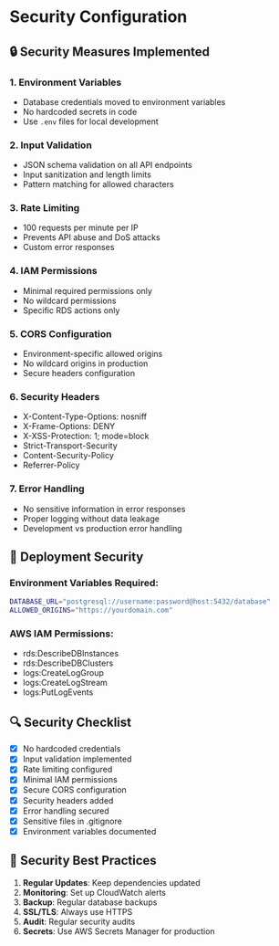 # Security Configuration

## 🔒 Security Measures Implemented

### 1. Environment Variables
- Database credentials moved to environment variables
- No hardcoded secrets in code
- Use `.env` files for local development

### 2. Input Validation
- JSON schema validation on all API endpoints
- Input sanitization and length limits
- Pattern matching for allowed characters

### 3. Rate Limiting
- 100 requests per minute per IP
- Prevents API abuse and DoS attacks
- Custom error responses

### 4. IAM Permissions
- Minimal required permissions only
- No wildcard permissions
- Specific RDS actions only

### 5. CORS Configuration
- Environment-specific allowed origins
- No wildcard origins in production
- Secure headers configuration

### 6. Security Headers
- X-Content-Type-Options: nosniff
- X-Frame-Options: DENY
- X-XSS-Protection: 1; mode=block
- Strict-Transport-Security
- Content-Security-Policy
- Referrer-Policy

### 7. Error Handling
- No sensitive information in error responses
- Proper logging without data leakage
- Development vs production error handling

## 🚀 Deployment Security

### Environment Variables Required:
```bash
DATABASE_URL="postgresql://username:password@host:5432/database"
ALLOWED_ORIGINS="https://yourdomain.com"
```

### AWS IAM Permissions:
- rds:DescribeDBInstances
- rds:DescribeDBClusters
- logs:CreateLogGroup
- logs:CreateLogStream
- logs:PutLogEvents

## 🔍 Security Checklist

- [x] No hardcoded credentials
- [x] Input validation implemented
- [x] Rate limiting configured
- [x] Minimal IAM permissions
- [x] Secure CORS configuration
- [x] Security headers added
- [x] Error handling secured
- [x] Sensitive files in .gitignore
- [x] Environment variables documented

## 🚨 Security Best Practices

1. **Regular Updates**: Keep dependencies updated
2. **Monitoring**: Set up CloudWatch alerts
3. **Backup**: Regular database backups
4. **SSL/TLS**: Always use HTTPS
5. **Audit**: Regular security audits
6. **Secrets**: Use AWS Secrets Manager for production 